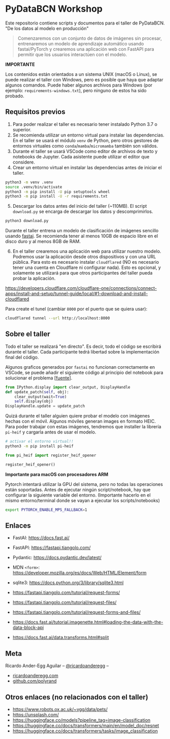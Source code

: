 # PyDataBCN Workshop

Este repositorio contiene scripts y documentos para el taller de PyDataBCN. "De los datos al modelo en producción"

> Comenzaremos con un conjunto de datos de imágenes sin procesar, entrenaremos
> un modelo de aprendizaje automático usando fastai/PyTorch y crearemos una
> aplicación web con FastAPI para permitir que los usuarios interactúen con el
> modelo.

**IMPORTANTE**

Los contenidos están orientados a un sistema UNIX (macOS o Linux), se puede
realizar el taller con Windows, pero es posible que haya que adaptar algunos
comandos. Puede haber algunos archivos para Windows (por ejemplo:
`requirements-windows.txt`), pero ninguno de estos ha sido probado.

## Requisitos previos

1. Para poder realizar el taller es necesario tener instalado Python 3.7 o superior.
2. Se recomienda utilizar un entorno virtual para instalar las dependencias. En el taller se usará el módulo `venv` de Python, pero
   otros gestores de entornos virtuales como `conda`/`mamba`/`micromamba` también son válidos.
3. Durante el taller se usará VSCode como editor de archivos de texto y notebooks de Jupyter. Cada asistente puede utilizar el editor que
   considere.
4. Crear un entorno virtual en instalar las dependencias antes de iniciar el taller.

```sh
python3 -m venv .venv
source .venv/bin/activate
python3 -m pip install -U pip setuptools wheel
python3 -m pip install -U -r requirements.txt
```

5. Descargar los datos antes del inicio del taller (~110MB). El script `download.py` se encarga de descargar los datos y descomprimirlos.

```sh
python3 download.py
```

Durante el taller entrena un modelo de clasificación de imágenes sencillo usando
[fastai](https://docs.fast.ai/). Se recomienda tener al menos 10GB de espacio
libre en el disco duro y al menos 8GB de RAM.

6. En el taller crearemos una aplicación web para utilizar nuestro modelo.
   Podremos usar la aplicación desde otros dispositivos y con una URL pública. Para
   esto es necesario instalar `cloudflared` (NO es necesario tener una cuenta en
   Cloudflare ni configurar nada). Esto es opcional, y solamente se utilizará para
   que otros participantes del taller pueda probar la aplicación.

https://developers.cloudflare.com/cloudflare-one/connections/connect-apps/install-and-setup/tunnel-guide/local/#1-download-and-install-cloudflared

Para create el tunel (cambiar `8000` por el puerto que se quiera usar):

```sh
cloudflared tunnel --url http://localhost:8000
```

## Sobre el taller

Todo el taller se realizará "en directo". Es decir, todo el código se escribirá
durante el taller. Cada participante tedrá libertad sobre la implementación
final del código.

Algunos graficos generados por `fastai` no funcionan correctamente en VSCode, se
puede añadir el siguiente código al principio del notebook para solucionar el
problema [[fuente](https://github.com/microsoft/vscode-jupyter/issues/13163)].

```python
from IPython.display import clear_output, DisplayHandle
def update_patch(self, obj):
    clear_output(wait=True)
    self.display(obj)
DisplayHandle.update = update_patch
```

Quizá durante el taller alguien quiere probar el modelo con imágenes hechas con
el móvil. Algunos móviles generan images en formato HEIC. Para poder trabajar
con estas imágenes, tendremos que installer la librería `pi-heif` y cargarla
antes de usar el modelo.

```sh
# activar el entorno virtual!!
python3 -m pip install pi-heif
```

```python
from pi_heif import register_heif_opener

register_heif_opener()
```

**Importante para macOS con procesadores ARM**

Pytorch intentará utilizar la GPU del sistema, pero no todas las operaciones
están soportadas. Antes de ejecutar ningún script/notebook, hay que configurar
la siguiente variable del entorno. (Importante hacerlo en el mismo
entorno/terminal donde se vayan a ejecutar los scripts/notebooks)

```sh
export PYTORCH_ENABLE_MPS_FALLBACK=1
```

## Enlaces

- FastAI: https://docs.fast.ai/
- FastAPI: https://fastapi.tiangolo.com/
- Pydantic: https://docs.pydantic.dev/latest/
- MDN `<form>`: https://developer.mozilla.org/es/docs/Web/HTML/Element/form
- sqlite3: https://docs.python.org/3/library/sqlite3.html

- https://fastapi.tiangolo.com/tutorial/request-forms/
- https://fastapi.tiangolo.com/tutorial/request-files/
- https://fastapi.tiangolo.com/tutorial/request-forms-and-files/

- https://docs.fast.ai/tutorial.imagenette.html#loading-the-data-with-the-data-block-api
- https://docs.fast.ai/data.transforms.html#split

## Meta

Ricardo Ander-Egg Aguilar – [@ricardoanderegg](https://twitter.com/ricardoanderegg) –

- [ricardoanderegg.com](http://ricardoanderegg.com/)
- [github.com/polyrand](https://github.com/polyrand/)

## Otros enlaces (no relacionados con el taller)

- https://www.robots.ox.ac.uk/~vgg/data/pets/
- https://unsplash.com/
- https://huggingface.co/models?pipeline_tag=image-classification
- https://huggingface.co/docs/transformers/main/en/model_doc/resnet
- https://huggingface.co/docs/transformers/tasks/image_classification
